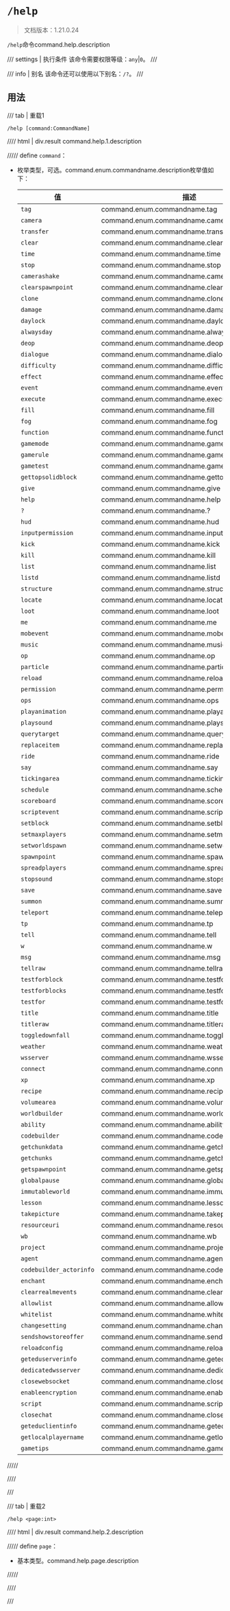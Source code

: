 # `/help`

> 文档版本：1.21.0.24

`/help`命令command.help.description

/// settings | 执行条件
该命令需要权限等级：`any`|`0`。
///

/// info | 别名
该命令还可以使用以下别名：`/?`。
///

## 用法

/// tab | 重载1
```mcfunction
/help [command:CommandName]
```

//// html | div.result
command.help.1.description

///// define
`command`：<!-- md:samp CommandName -->

- 枚举类型，可选。command.enum.commandname.description枚举值如下：

  |值|描述|
  |---|---|
  |`tag`|command.enum.commandname.tag|
  |`camera`|command.enum.commandname.camera|
  |`transfer`|command.enum.commandname.transfer|
  |`clear`|command.enum.commandname.clear|
  |`time`|command.enum.commandname.time|
  |`stop`|command.enum.commandname.stop|
  |`camerashake`|command.enum.commandname.camerashake|
  |`clearspawnpoint`|command.enum.commandname.clearspawnpoint|
  |`clone`|command.enum.commandname.clone|
  |`damage`|command.enum.commandname.damage|
  |`daylock`|command.enum.commandname.daylock|
  |`alwaysday`|command.enum.commandname.alwaysday|
  |`deop`|command.enum.commandname.deop|
  |`dialogue`|command.enum.commandname.dialogue|
  |`difficulty`|command.enum.commandname.difficulty|
  |`effect`|command.enum.commandname.effect|
  |`event`|command.enum.commandname.event|
  |`execute`|command.enum.commandname.execute|
  |`fill`|command.enum.commandname.fill|
  |`fog`|command.enum.commandname.fog|
  |`function`|command.enum.commandname.function|
  |`gamemode`|command.enum.commandname.gamemode|
  |`gamerule`|command.enum.commandname.gamerule|
  |`gametest`|command.enum.commandname.gametest|
  |`gettopsolidblock`|command.enum.commandname.gettopsolidblock|
  |`give`|command.enum.commandname.give|
  |`help`|command.enum.commandname.help|
  |`?`|command.enum.commandname.?|
  |`hud`|command.enum.commandname.hud|
  |`inputpermission`|command.enum.commandname.inputpermission|
  |`kick`|command.enum.commandname.kick|
  |`kill`|command.enum.commandname.kill|
  |`list`|command.enum.commandname.list|
  |`listd`|command.enum.commandname.listd|
  |`structure`|command.enum.commandname.structure|
  |`locate`|command.enum.commandname.locate|
  |`loot`|command.enum.commandname.loot|
  |`me`|command.enum.commandname.me|
  |`mobevent`|command.enum.commandname.mobevent|
  |`music`|command.enum.commandname.music|
  |`op`|command.enum.commandname.op|
  |`particle`|command.enum.commandname.particle|
  |`reload`|command.enum.commandname.reload|
  |`permission`|command.enum.commandname.permission|
  |`ops`|command.enum.commandname.ops|
  |`playanimation`|command.enum.commandname.playanimation|
  |`playsound`|command.enum.commandname.playsound|
  |`querytarget`|command.enum.commandname.querytarget|
  |`replaceitem`|command.enum.commandname.replaceitem|
  |`ride`|command.enum.commandname.ride|
  |`say`|command.enum.commandname.say|
  |`tickingarea`|command.enum.commandname.tickingarea|
  |`schedule`|command.enum.commandname.schedule|
  |`scoreboard`|command.enum.commandname.scoreboard|
  |`scriptevent`|command.enum.commandname.scriptevent|
  |`setblock`|command.enum.commandname.setblock|
  |`setmaxplayers`|command.enum.commandname.setmaxplayers|
  |`setworldspawn`|command.enum.commandname.setworldspawn|
  |`spawnpoint`|command.enum.commandname.spawnpoint|
  |`spreadplayers`|command.enum.commandname.spreadplayers|
  |`stopsound`|command.enum.commandname.stopsound|
  |`save`|command.enum.commandname.save|
  |`summon`|command.enum.commandname.summon|
  |`teleport`|command.enum.commandname.teleport|
  |`tp`|command.enum.commandname.tp|
  |`tell`|command.enum.commandname.tell|
  |`w`|command.enum.commandname.w|
  |`msg`|command.enum.commandname.msg|
  |`tellraw`|command.enum.commandname.tellraw|
  |`testforblock`|command.enum.commandname.testforblock|
  |`testforblocks`|command.enum.commandname.testforblocks|
  |`testfor`|command.enum.commandname.testfor|
  |`title`|command.enum.commandname.title|
  |`titleraw`|command.enum.commandname.titleraw|
  |`toggledownfall`|command.enum.commandname.toggledownfall|
  |`weather`|command.enum.commandname.weather|
  |`wsserver`|command.enum.commandname.wsserver|
  |`connect`|command.enum.commandname.connect|
  |`xp`|command.enum.commandname.xp|
  |`recipe`|command.enum.commandname.recipe|
  |`volumearea`|command.enum.commandname.volumearea|
  |`worldbuilder`|command.enum.commandname.worldbuilder|
  |`ability`|command.enum.commandname.ability|
  |`codebuilder`|command.enum.commandname.codebuilder|
  |`getchunkdata`|command.enum.commandname.getchunkdata|
  |`getchunks`|command.enum.commandname.getchunks|
  |`getspawnpoint`|command.enum.commandname.getspawnpoint|
  |`globalpause`|command.enum.commandname.globalpause|
  |`immutableworld`|command.enum.commandname.immutableworld|
  |`lesson`|command.enum.commandname.lesson|
  |`takepicture`|command.enum.commandname.takepicture|
  |`resourceuri`|command.enum.commandname.resourceuri|
  |`wb`|command.enum.commandname.wb|
  |`project`|command.enum.commandname.project|
  |`agent`|command.enum.commandname.agent|
  |`codebuilder_actorinfo`|command.enum.commandname.codebuilder_actorinfo|
  |`enchant`|command.enum.commandname.enchant|
  |`clearrealmevents`|command.enum.commandname.clearrealmevents|
  |`allowlist`|command.enum.commandname.allowlist|
  |`whitelist`|command.enum.commandname.whitelist|
  |`changesetting`|command.enum.commandname.changesetting|
  |`sendshowstoreoffer`|command.enum.commandname.sendshowstoreoffer|
  |`reloadconfig`|command.enum.commandname.reloadconfig|
  |`geteduserverinfo`|command.enum.commandname.geteduserverinfo|
  |`dedicatedwsserver`|command.enum.commandname.dedicatedwsserver|
  |`closewebsocket`|command.enum.commandname.closewebsocket|
  |`enableencryption`|command.enum.commandname.enableencryption|
  |`script`|command.enum.commandname.script|
  |`closechat`|command.enum.commandname.closechat|
  |`geteduclientinfo`|command.enum.commandname.geteduclientinfo|
  |`getlocalplayername`|command.enum.commandname.getlocalplayername|
  |`gametips`|command.enum.commandname.gametips|



/////

////

///

/// tab | 重载2
```mcfunction
/help <page:int>
```

//// html | div.result
command.help.2.description

///// define
`page`：<!-- md:samp int -->

- 基本类型。command.help.page.description


/////

////

///
